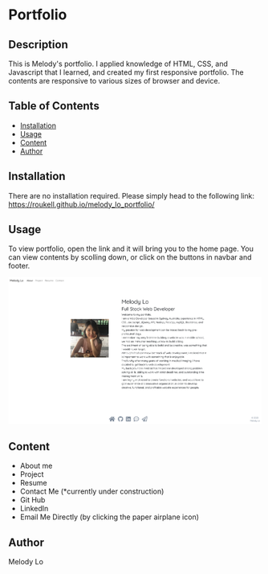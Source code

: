 # Portfolio

## Description 

This is Melody's portfolio. I applied knowledge of HTML, CSS, and Javascript that I learned, and created my first responsive portfolio. 
The contents are responsive to various sizes of browser and device.


## Table of Contents


* [Installation](#installation)
* [Usage](#usage)
* [Content](#content)
* [Author](#author)


## Installation

There are no installation required. Please simply head to the following link:
https://roukell.github.io/melody_lo_portfolio/


## Usage 

To view portfolio, open the link and it will bring you to the home page. 
You can view contents by scolling down, or click on the buttons in navbar and footer. 

![img](./img/portfolio_screenshot.png)

## Content
* About me
* Project
* Resume
* Contact Me (*currently under construction)
* Git Hub
* LinkedIn
* Email Me Directly (by clicking the paper airplane icon)

## Author
Melody Lo
 


